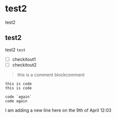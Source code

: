 # test2
test2
## test2
test2 `test`

 - [ ] checkitout1
 - [ ] checkitout2

> this is a comment
> blockcomment

```
this is code
this is code
```

```
code `again`
code again
```


I am adding a new line here on the 9th of April 12:03

<!--stackedit_data:
eyJoaXN0b3J5IjpbOTU4OTU1Njc1LDEwMTc3MTIyOTIsMTI0Nz
Q2MzAxM119
-->